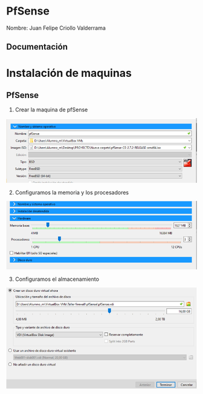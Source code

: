 # PfSense
Nombre: Juan Felipe Criollo Valderrama
## Documentación


# Instalación de maquinas
##  PfSense

1. Crear la maquina de pfSense
<img src="maquina1.png" alt="">

2. Configuramos la memoria  y los procesadores
<img src="maquina2.png" alt="">

3. Configuramos el almacenamiento
<img src="maquina3.png" alt="">

